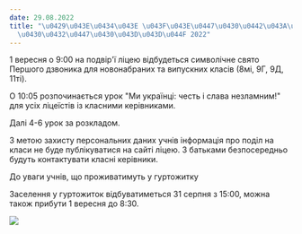 ```yaml
---
date: 29.08.2022
title: "\u0429\u043E\u0434\u043E \u043F\u043E\u0447\u0430\u0442\u043A\u0443 \u043D\
  \u0430\u0432\u0447\u0430\u043D\u043D\u044F 2022"
---
```

1 вересня о 9:00 на подвір'ї ліцею відбудеться символічне свято Першого дзвоника для новонабраних та випускних класів (8мі, 9Г, 9Д, 11ті).

О 10:05 розпочинається урок "Ми українці: честь і слава незламним!" для усіх ліцеїстів із класними керівниками.

Далі 4-6 урок за розкладом.

З метою захисту персональних даних учнів інформація про поділ на класи не буде публікуватися на сайті ліцею. З батьками безпосередньо будуть контактувати класні керівники.

До уваги учнів, що проживатимуть у гуртожитку

Заселення у гуртожиток відбуватиметься 31 серпня з 15:00, можна також прибути 1 вересня до 8:30.

![](/files/щодо-початку-навчанн-1вересня.jpg)